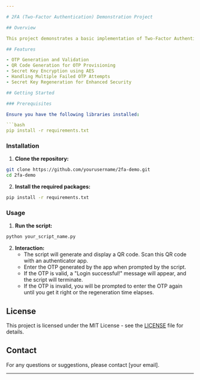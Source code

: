 ```yaml
---

# 2FA (Two-Factor Authentication) Demonstration Project

## Overview

This project demonstrates a basic implementation of Two-Factor Authentication (2FA) using Python. It showcases the process of generating and validating One-Time Passwords (OTPs) using a QR code scanned by an authenticator app. The project includes features like secret key encryption, QR code generation, OTP validation, and handling of failed attempts with a blocking mechanism.

## Features

- OTP Generation and Validation
- QR Code Generation for OTP Provisioning
- Secret Key Encryption using AES
- Handling Multiple Failed OTP Attempts
- Secret Key Regeneration for Enhanced Security

## Getting Started

### Prerequisites

Ensure you have the following libraries installed:

```bash
pip install -r requirements.txt
```

### Installation

1. **Clone the repository:**

```bash
git clone https://github.com/yourusername/2fa-demo.git
cd 2fa-demo
```

2. **Install the required packages:**

```bash
pip install -r requirements.txt
```

### Usage

1. **Run the script:**

```bash
python your_script_name.py
```

2. **Interaction:**
    - The script will generate and display a QR code. Scan this QR code with an authenticator app.
    - Enter the OTP generated by the app when prompted by the script.
    - If the OTP is valid, a "Login successful!" message will appear, and the script will terminate.
    - If the OTP is invalid, you will be prompted to enter the OTP again until you get it right or the regeneration time elapses.

## License

This project is licensed under the MIT License - see the [LICENSE](LICENSE) file for details.

## Contact

For any questions or suggestions, please contact [your email].

---
```


